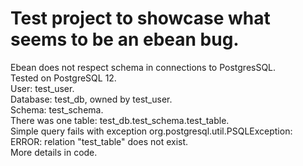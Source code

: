 <h1>Test project to showcase what seems to be an ebean bug.</h1>
Ebean does not respect schema in connections to PostgresSQL.<br>
Tested on PostgreSQL 12.<br>
User: test_user.<br>
Database: test_db, owned by test_user.<br>
Schema: test_schema.<br>
There was one table: test_db.test_schema.test_table.<br>
Simple query fails with exception org.postgresql.util.PSQLException: ERROR: relation "test_table" does not exist.<br>
More details in code.
